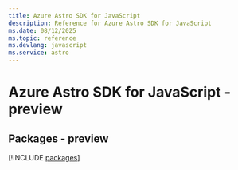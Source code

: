 ```yaml
---
title: Azure Astro SDK for JavaScript
description: Reference for Azure Astro SDK for JavaScript
ms.date: 08/12/2025
ms.topic: reference
ms.devlang: javascript
ms.service: astro
---
```

# Azure Astro SDK for JavaScript - preview
## Packages - preview
[!INCLUDE [packages](astro-index.md)]